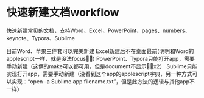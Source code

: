 # 快速新建文档workflow

快速新建常见的文档，支持Word、Excel、PowerPoint、pages、numbers、keynote、Typora、Sublime

目前Word、苹果三件套可以完美新建
Excel新建后不在桌面最前(明明和Word的applescript一样，就是没法focus🤦‍♂️)
PowerPoint、Typora只能打开app，需要手动新建（这俩的make可以都可用，但是document不显示🤦‍♂️x2）
Sublime只能实现打开app，需要手动新建（没看到这个app的applescript字典，另一种方式可以实现：“open -a Sublime.app filename.txt”，但是此方法的逻辑与其他app不一样）
